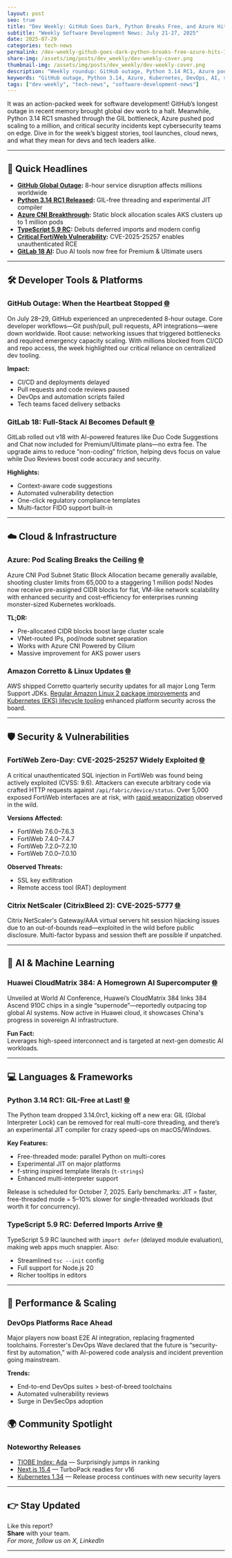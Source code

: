 ```yaml
---
layout: post
seo: true
title: "Dev Weekly: GitHub Goes Dark, Python Breaks Free, and Azure Hits 1M Pods"
subtitle: "Weekly Software Development News: July 21-27, 2025"
date: 2025-07-29
categories: tech-news
permalink: /dev-weekly-github-goes-dark-python-breaks-free-azure-hits-1m-pods/
share-img: /assets/img/posts/dev_weekly/dev-weekly-cover.png
thumbnail-img: /assets/img/posts/dev_weekly/dev-weekly-cover.png
description: "Weekly roundup: GitHub outage, Python 3.14 RC1, Azure pod scaling, security news, and more for software developers."
keywords: "GitHub outage, Python 3.14, Azure, Kubernetes, DevOps, AI, software development news, dev weekly"
tags: ["dev-weekly", "tech-news", "software-development-news"]
---
```


It was an action-packed week for software development! GitHub’s longest outage in recent memory brought global dev work to a halt. Meanwhile, Python 3.14 RC1 smashed through the GIL bottleneck, Azure pushed pod scaling to a million, and critical security incidents kept cybersecurity teams on edge. Dive in for the week’s biggest stories, tool launches, cloud news, and what they mean for devs and tech leaders alike.

---

## 🚨 Quick Headlines

- **[GitHub Global Outage](https://www.githubstatus.com/incidents/61btx2g21zc6):** 8-hour service disruption affects millions worldwide
- **[Python 3.14 RC1 Released](https://discuss.python.org/t/python-3-14-0rc1-is-now-available/46478):** GIL-free threading and experimental JIT compiler
- **[Azure CNI Breakthrough](https://techcommunity.microsoft.com/blog/azurenetworkingblog/provide-a-flat-network-scaling-solution-to-aks---azure-cni-pod-subnet---static-b/4435572):** Static block allocation scales AKS clusters up to 1 million pods
- **[TypeScript 5.9 RC](https://devblogs.microsoft.com/typescript/announcing-typescript-5-9-rc/):** Debuts deferred imports and modern config
- **[Critical FortiWeb Vulnerability](https://www.fortiguard.com/psirt/FG-IR-25-089):** CVE-2025-25257 enables unauthenticated RCE
- **[GitLab 18 AI](https://about.gitlab.com/releases/2025/05/15/gitlab-18-0-released/):** Duo AI tools now free for Premium & Ultimate users

---

## 🛠️ Developer Tools & Platforms
### GitHub Outage: When the Heartbeat Stopped [🌐](https://www.githubstatus.com/incidents/61btx2g21zc6)

On July 28–29, GitHub experienced an unprecedented 8-hour outage. Core developer workflows—Git push/pull, pull requests, API integrations—were down worldwide. Root cause: networking issues that triggered bottlenecks and required emergency capacity scaling. With millions blocked from CI/CD and repo access, the week highlighted our critical reliance on centralized dev tooling.

**Impact:**  
- CI/CD and deployments delayed  
- Pull requests and code reviews paused  
- DevOps and automation scripts failed  
- Tech teams faced delivery setbacks  

### GitLab 18: Full-Stack AI Becomes Default [🌐](https://about.gitlab.com/releases/2025/05/15/gitlab-18-0-released/)

GitLab rolled out v18 with AI-powered features like Duo Code Suggestions and Chat now included for Premium/Ultimate plans—no extra fee. The upgrade aims to reduce “non-coding” friction, helping devs focus on value while Duo Reviews boost code accuracy and security.

**Highlights:**  
- Context-aware code suggestions  
- Automated vulnerability detection  
- One-click regulatory compliance templates  
- Multi-factor FIDO support built-in  

---

## ☁️ Cloud & Infrastructure

### Azure: Pod Scaling Breaks the Ceiling [🌐](https://techcommunity.microsoft.com/blog/azurenetworkingblog/provide-a-flat-network-scaling-solution-to-aks---azure-cni-pod-subnet---static-b/4435572)

Azure CNI Pod Subnet Static Block Allocation became generally available, shooting cluster limits from 65,000 to a staggering 1 million pods! Nodes now receive pre-assigned CIDR blocks for flat, VM-like network scalability with enhanced security and cost-efficiency for enterprises running monster-sized Kubernetes workloads.

**TL;DR:**  
- Pre-allocated CIDR blocks boost large cluster scale  
- VNet-routed IPs, pod/node subnet separation  
- Works with Azure CNI Powered by Cilium  
- Massive improvement for AKS power users  

### Amazon Corretto & Linux Updates [🌐](https://aws.amazon.com/corretto/)

AWS shipped Corretto quarterly security updates for all major Long Term Support JDKs. [Regular Amazon Linux 2 package improvements](https://aws.amazon.com/amazon-linux-2/faqs/) and [Kubernetes (EKS) lifecycle tooling](https://docs.aws.amazon.com/eks/latest/userguide/kubernetes-versions.html) enhanced platform security across the board.

---

## 🛡️ Security & Vulnerabilities

### FortiWeb Zero-Day: CVE-2025-25257 Widely Exploited [🌐](https://socprime.com/blog/cve-2025-25257-sql-injection-vulnerability/)

A critical unauthenticated SQL injection in FortiWeb was found being actively exploited (CVSS: 9.6). Attackers can execute arbitrary code via crafted HTTP requests against `/api/fabric/device/status`. Over 5,000 exposed FortiWeb interfaces are at risk, with [rapid weaponization](https://socprime.com/blog/cve-2025-25257-sql-injection-vulnerability/) observed in the wild.

**Versions Affected:**  
- FortiWeb 7.6.0–7.6.3  
- FortiWeb 7.4.0–7.4.7  
- FortiWeb 7.2.0–7.2.10  
- FortiWeb 7.0.0–7.0.10

**Observed Threats:**  
- SSL key exfiltration  
- Remote access tool (RAT) deployment  

### Citrix NetScaler (CitrixBleed 2): CVE-2025-5777 [🌐](https://support.citrix.com/support-home/kbsearch/article?articleNumber=CTX693420)

Citrix NetScaler's Gateway/AAA virtual servers hit session hijacking issues due to an out-of-bounds read—exploited in the wild before public disclosure. Multi-factor bypass and session theft are possible if unpatched.

---

## 🤖 AI & Machine Learning

### Huawei CloudMatrix 384: A Homegrown AI Supercomputer [🌐](https://www.thehindu.com/sci-tech/technology/huawei-shows-off-ai-computing-system-to-rival-nvidias-top-product/article69863931.ece)

Unveiled at World AI Conference, Huawei’s CloudMatrix 384 links 384 Ascend 910C chips in a single “supernode”—reportedly outpacing top global AI systems. Now active in Huawei cloud, it showcases China's progress in sovereign AI infrastructure.

**Fun Fact:**  
Leverages high-speed interconnect and is targeted at next-gen domestic AI workloads.

---

## 💻 Languages & Frameworks

### Python 3.14 RC1: GIL-Free at Last! [🌐](https://www.python.org/downloads/release/python-3140rc1/)

The Python team dropped 3.14.0rc1, kicking off a new era: GIL (Global Interpreter Lock) can be removed for real multi-core threading, and there’s an experimental JIT compiler for crazy speed-ups on macOS/Windows.

**Key Features:**  
- Free-threaded mode: parallel Python on multi-cores  
- Experimental JIT on major platforms  
- f-string inspired template literals (`t-strings`)  
- Enhanced multi-interpreter support  

Release is scheduled for October 7, 2025. Early benchmarks: JIT = faster, free-threaded mode = 5–10% slower for single-threaded workloads (but worth it for concurrency).

### TypeScript 5.9 RC: Deferred Imports Arrive [🌐](https://devblogs.microsoft.com/typescript/announcing-typescript-5-9-rc/)

TypeScript 5.9 RC launched with `import defer` (delayed module evaluation), making web apps much snappier. Also:  
- Streamlined `tsc --init` config  
- Full support for Node.js 20  
- Richer tooltips in editors  

---

## 🚀 Performance & Scaling

### **DevOps Platforms Race Ahead**

Major players now boast E2E AI integration, replacing fragmented toolchains. Forrester's DevOps Wave declared that the future is “security-first by automation,” with AI-powered code analysis and incident prevention going mainstream.

**Trends:**  
- End-to-end DevOps suites > best-of-breed toolchains  
- Automated vulnerability reviews  
- Surge in DevSecOps adoption


## 🌍 Community Spotlight

### Noteworthy Releases

- [TIOBE Index: Ada](https://www.tiobe.com/tiobe-index/) — Surprisingly jumps in ranking  
- [Next.js 15.4](https://nextjs.org/blog/next-15-4) — TurboPack readies for v16  
- [Kubernetes 1.34](https://github.com/kubernetes/kubernetes/releases/) — Release process continues with new security layers

---

## 👉 Stay Updated

Like this report?  
**Share** with your team.  
*For more, follow us on X, LinkedIn*

---
